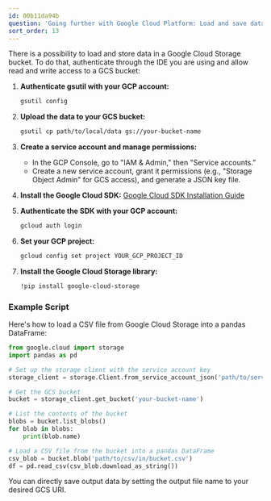 ```yaml
---
id: 00b11da94b
question: 'Going further with Google Cloud Platform: Load and save data to GCS'
sort_order: 13
---
```


There is a possibility to load and store data in a Google Cloud Storage bucket. To do that, authenticate through the IDE you are using and allow read and write access to a GCS bucket:

1. **Authenticate gsutil with your GCP account:**
   ```bash
   gsutil config
   ```

2. **Upload the data to your GCS bucket:**
   ```bash
   gsutil cp path/to/local/data gs://your-bucket-name
   ```

3. **Create a service account and manage permissions:**
   - In the GCP Console, go to "IAM & Admin," then "Service accounts."
   - Create a new service account, grant it permissions (e.g., "Storage Object Admin" for GCS access), and generate a JSON key file.

4. **Install the Google Cloud SDK:**
   [Google Cloud SDK Installation Guide](https://cloud.google.com/sdk/docs/install)

5. **Authenticate the SDK with your GCP account:**
   ```bash
   gcloud auth login
   ```

6. **Set your GCP project:**
   ```bash
   gcloud config set project YOUR_GCP_PROJECT_ID
   ```

7. **Install the Google Cloud Storage library:**
   ```bash
   !pip install google-cloud-storage
   ```

### Example Script

Here's how to load a CSV file from Google Cloud Storage into a pandas DataFrame:

```python
from google.cloud import storage
import pandas as pd

# Set up the storage client with the service account key
storage_client = storage.Client.from_service_account_json('path/to/service-account-key.json')

# Get the GCS bucket
bucket = storage_client.get_bucket('your-bucket-name')

# List the contents of the bucket
blobs = bucket.list_blobs()
for blob in blobs:
    print(blob.name)

# Load a CSV file from the bucket into a pandas DataFrame
csv_blob = bucket.blob('path/to/csv/in/bucket.csv')
df = pd.read_csv(csv_blob.download_as_string())
```

You can directly save output data by setting the output file name to your desired GCS URI.